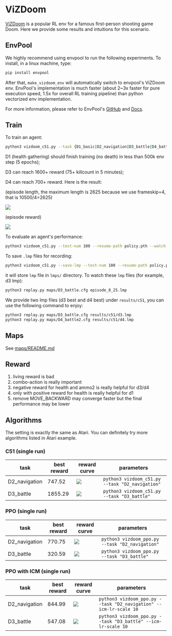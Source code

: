 # ViZDoom

[ViZDoom](https://github.com/mwydmuch/ViZDoom) is a popular RL env for a famous first-person shooting game Doom. Here we provide some results and intuitions for this scenario.

## EnvPool

We highly recommend using envpool to run the following experiments. To install, in a linux machine, type:

```bash
pip install envpool
```

After that, `make_vizdoom_env` will automatically switch to envpool's ViZDoom env. EnvPool's implementation is much faster (about 2\~3x faster for pure execution speed, 1.5x for overall RL training pipeline) than python vectorized env implementation.

For more information, please refer to EnvPool's [GitHub](https://github.com/sail-sg/envpool/) and [Docs](https://envpool.readthedocs.io/en/latest/api/vizdoom.html).

## Train

To train an agent:

```bash
python3 vizdoom_c51.py --task {D1_basic|D2_navigation|D3_battle|D4_battle2}
```

D1 (health gathering) should finish training (no death) in less than 500k env step (5 epochs);

D3 can reach 1600+ reward (75+ killcount in 5 minutes);

D4 can reach 700+ reward. Here is the result:

(episode length, the maximum length is 2625 because we use frameskip=4, that is 10500/4=2625)

![](results/c51/length.png)

(episode reward)

![](results/c51/reward.png)

To evaluate an agent's performance:

```bash
python3 vizdoom_c51.py --test-num 100 --resume-path policy.pth --watch --task {D1_basic|D3_battle|D4_battle2}
```

To save `.lmp` files for recording:

```bash
python3 vizdoom_c51.py --save-lmp --test-num 100 --resume-path policy.pth --watch --task {D1_basic|D3_battle|D4_battle2}
```

it will store `lmp` file in `lmps/` directory. To watch these `lmp` files (for example, d3 lmp):

```bash
python3 replay.py maps/D3_battle.cfg episode_8_25.lmp
```

We provide two lmp files (d3 best and d4 best) under `results/c51`, you can use the following command to enjoy:

```bash
python3 replay.py maps/D3_battle.cfg results/c51/d3.lmp
python3 replay.py maps/D4_battle2.cfg results/c51/d4.lmp
```

## Maps

See [maps/README.md](maps/README.md)

## Reward

1. living reward is bad
2. combo-action is really important
3. negative reward for health and ammo2 is really helpful for d3/d4
4. only with positive reward for health is really helpful for d1
5. remove MOVE_BACKWARD may converge faster but the final performance may be lower

## Algorithms

The setting is exactly the same as Atari. You can definitely try more algorithms listed in Atari example.

### C51 (single run)

| task                        | best reward | reward curve                          | parameters                                                   |
| --------------------------- | ----------- | ------------------------------------- | ------------------------------------------------------------ |
| D2_navigation          | 747.52          | ![](results/c51/D2_navigation_rew.png)         | `python3 vizdoom_c51.py --task "D2_navigation"` |
| D3_battle              | 1855.29          | ![](results/c51/D3_battle_rew.png)         | `python3 vizdoom_c51.py --task "D3_battle"` |

### PPO (single run)

| task                        | best reward | reward curve                          | parameters                                                   |
| --------------------------- | ----------- | ------------------------------------- | ------------------------------------------------------------ |
| D2_navigation          | 770.75          | ![](results/ppo/D2_navigation_rew.png)         | `python3 vizdoom_ppo.py --task "D2_navigation"` |
| D3_battle              | 320.59          | ![](results/ppo/D3_battle_rew.png)         | `python3 vizdoom_ppo.py --task "D3_battle"` |

### PPO with ICM (single run)

| task                        | best reward | reward curve                          | parameters                                                   |
| --------------------------- | ----------- | ------------------------------------- | ------------------------------------------------------------ |
| D2_navigation          | 844.99          | ![](results/ppo_icm/D2_navigation_rew.png)         | `python3 vizdoom_ppo.py --task "D2_navigation" --icm-lr-scale 10` |
| D3_battle              | 547.08          | ![](results/ppo_icm/D3_battle_rew.png)         | `python3 vizdoom_ppo.py --task "D3_battle" --icm-lr-scale 10` |
